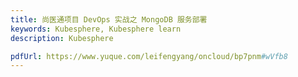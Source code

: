 ```yaml
---
title: 尚医通项目 DevOps 实战之 MongoDB 服务部署
keywords: Kubesphere, Kubesphere learn
description: Kubesphere

pdfUrl: https://www.yuque.com/leifengyang/oncloud/bp7pnm#wVfb8
---
```

